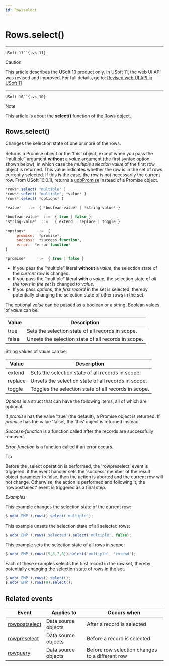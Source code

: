 ```yaml
---
id: Rowsselect
---
```


# Rows.select()



----

`USoft 11``{.vs_11}`

> [!CAUTION]
> This article describes the USoft 10 product only.
> In USoft 11, the web UI API was revised and improved. For full details, go to:
> [Revised web UI API in USoft 11](/docs/Web%20and%20app%20UIs/UDB%20udb/Revised%20web%20UI%20API%20in%20USoft%2011.md)

----

`USoft 10``{.vs_10}`

> [!NOTE]
> This article is about the **select()** function of the [Rows object](/docs/Web%20and%20app%20UIs/UDB%20Rows).

## **Rows.select()**

Changes the selection state of one or more of the rows.

Returns a Promise object or the 'this' object, except when you pass the “multiple” argument **without** a *value* argument (the first syntax option shown below), in which case the *multiple selection value* of the first row object is returned. This value indicates whether the row is in the set of rows currently selected. If this is the case, the row is not necessarily the current row. From USoft 10.0.1I, returns a [udbPromise](/docs/Web%20and%20app%20UIs/JavaScript/Promises%20for%20asynchronous%20Javascript.md) instead of a Promise object.

```js
*rows*.select( "multiple" )
*rows*.select( "multiple", *value* )
*rows*.select( *options* )

*value*   ::=  { *boolean-value* | *string-value* }

*boolean-value*  ::=  { true | false }
*string-value*  ::=   { extend | replace | toggle }

*options*     ::=  {
     promise:  *promise*,
     success:  *success-function*,
     error:  *error-function*
}

*promise*     ::=  { true | false }
```

- If you pass the “multiple” literal **without** a *value*, the selection state of the *current row* is changed.
- If you pass the “multiple” literal **with** a *value*, the selection state of *all the rows in the set* is changed to *value*.
- If you pass *options*, the *first record* in the set is selected, thereby potentially changing the selection state of other rows in the set.

The optional *value* can be passed as a boolean or a string. Boolean values of *value* can be:

|**Value**|**Description**|
|--------|--------|
|true    |Sets the selection state of all records in scope.|
|false   |Unsets the selection state of all records in scope.|



String values of *value* can be:

|**Value**|**Description**|
|--------|--------|
|extend  |Sets the selection state of all records in scope.|
|replace |Unsets the selection state of all records in scope.|
|toggle  |Toggles the selection state of all records in scope.|



*Options* is a struct that can have the following items, all of which are optional.

If *promise* has the value 'true' (the default), a Promise object is returned. If *promise* has the value 'false', the ‘this’ object is returned instead.

*Success-function* is a function called after the records are successfully removed.

*Error-function* is a function called if an error occurs.

> [!TIP]
> Before the .select operation is performed, the 'rowpreselect' event is triggered. if the event handler sets the 'success' member of the result object parameter to false, then the action is aborted and the current row will not change. Otherwise, the action is performed and following it, the 'rowpostselect' event is triggered as a final step.

*Examples*

This example changes the selection state of the current row:

```js
$.udb('EMP').rows().select('multiple');
```

This example unsets the selection state of all selected rows:

```js
$.udb('EMP').rows('selected').select('multiple', false);
```

This example sets the selection state of all rows in scope:

```js
$.udb('EMP').rows([5,6,7,8]).select('multiple', 'extend');
```

Each of these examples selects the first record in the row set, thereby potentially changing the selection state of rows in the set.

```js
$.udb('EMP').rows().select();
$.udb('EMP').rows(0).select();
```

## Related events

|**Event**|**Applies to**|**Occurs when**|
|--------|--------|--------|
|[rowpostselect](/docs/Web%20and%20app%20UIs/UDB%20Events/rowpostselect.md)|Data source objects|After a record is selected|
|[rowpreselect](/docs/Web%20and%20app%20UIs/UDB%20Events/rowpreselect.md)|Data source objects|Before a record is selected|
|[rowquery](/docs/Web%20and%20app%20UIs/UDB%20Events/rowquery.md)|Data source objects|Before row selection changes to a different row|



 